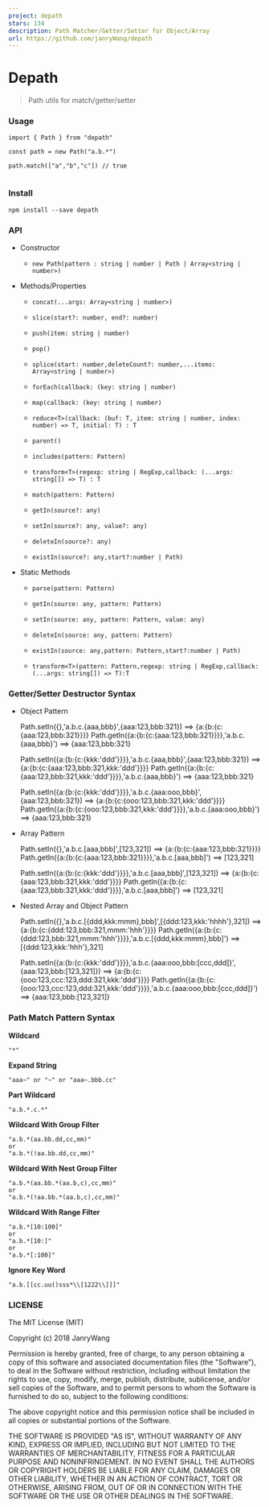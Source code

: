 ```yaml
---
project: depath
stars: 134
description: Path Matcher/Getter/Setter for Object/Array
url: https://github.com/janryWang/depath
---
```


Depath
======

> Path utils for match/getter/setter

### Usage

```
import { Path } from "depath"

const path = new Path("a.b.*")

path.match(["a","b","c"]) // true


```

### Install

```
npm install --save depath
```

### API

-   Constructor
    
    -   `new Path(pattern : string | number | Path | Array<string | number>)`
-   Methods/Properties
    
    -   `concat(...args: Array<string | number>)`
        
    -   `slice(start?: number, end?: number)`
        
    -   `push(item: string | number)`
        
    -   `pop()`
        
    -   `splice(start: number,deleteCount?: number,...items: Array<string | number>)`
        
    -   `forEach(callback: (key: string | number)`
        
    -   `map(callback: (key: string | number)`
        
    -   `reduce<T>(callback: (buf: T, item: string | number, index: number) => T, initial: T) : T`
        
    -   `parent()`
        
    -   `includes(pattern: Pattern)`
        
    -   `transform<T>(regexp: string | RegExp,callback: (...args: string[]) => T) : T`
        
    -   `match(pattern: Pattern)`
        
    -   `getIn(source?: any)`
        
    -   `setIn(source?: any, value?: any)`
        
    -   `deleteIn(source?: any)`
        
    -   `existIn(source?: any,start?:number | Path)`
        
-   Static Methods
    
    -   `parse(pattern: Pattern)`
        
    -   `getIn(source: any, pattern: Pattern)`
        
    -   `setIn(source: any, pattern: Pattern, value: any)`
        
    -   `deleteIn(source: any, pattern: Pattern)`
        
    -   `existIn(source: any,pattern: Pattern,start?:number | Path)`
        
    -   `transform<T>(pattern: Pattern,regexp: string | RegExp,callback: (...args: string[]) => T):T`
        

### Getter/Setter Destructor Syntax

-   Object Pattern
    
    Path.setIn({},'a.b.c.{aaa,bbb}',{aaa:123,bbb:321})
    \==\>
    {a:{b:{c:{aaa:123,bbb:321}}}}
    Path.getIn({a:{b:{c:{aaa:123,bbb:321}}}},'a.b.c.{aaa,bbb}')
    \==\>
    {aaa:123,bbb:321}
    
    Path.setIn({a:{b:{c:{kkk:'ddd'}}}},'a.b.c.{aaa,bbb}',{aaa:123,bbb:321})
    \==\>
    {a:{b:{c:{aaa:123,bbb:321,kkk:'ddd'}}}}
    Path.getIn({a:{b:{c:{aaa:123,bbb:321,kkk:'ddd'}}}},'a.b.c.{aaa,bbb}')
    \==\>
    {aaa:123,bbb:321}
    
    Path.setIn({a:{b:{c:{kkk:'ddd'}}}},'a.b.c.{aaa:ooo,bbb}',{aaa:123,bbb:321})
    \==\>
    {a:{b:{c:{ooo:123,bbb:321,kkk:'ddd'}}}}
    Path.getIn({a:{b:{c:{ooo:123,bbb:321,kkk:'ddd'}}}},'a.b.c.{aaa:ooo,bbb}')
    \==\>
    {aaa:123,bbb:321}
    
-   Array Pattern
    
    Path.setIn({},'a.b.c.\[aaa,bbb\]',\[123,321\])
    \==\>
    {a:{b:{c:{aaa:123,bbb:321}}}}
    Path.getIn({a:{b:{c:{aaa:123,bbb:321}}}},'a.b.c.\[aaa,bbb\]')
    \==\>
    \[123,321\]
    
    Path.setIn({a:{b:{c:{kkk:'ddd'}}}},'a.b.c.\[aaa,bbb\]',\[123,321\])
    \==\>
    {a:{b:{c:{aaa:123,bbb:321,kkk:'ddd'}}}}
    Path.getIn({a:{b:{c:{aaa:123,bbb:321,kkk:'ddd'}}}},'a.b.c.\[aaa,bbb\]')
    \==\>
    \[123,321\]
    
-   Nested Array and Object Pattern
    
    Path.setIn({},'a.b.c.\[{ddd,kkk:mmm},bbb\]',\[{ddd:123,kkk:'hhhh'},321\])
    \==\>
    {a:{b:{c:{ddd:123,bbb:321,mmm:'hhh'}}}}
    Path.getIn({a:{b:{c:{ddd:123,bbb:321,mmm:'hhh'}}}},'a.b.c.\[{ddd,kkk:mmm},bbb\]')
    \==\>
    \[{ddd:123,kkk:'hhh'},321\]
    
    Path.setIn({a:{b:{c:{kkk:'ddd'}}}},'a.b.c.{aaa:ooo,bbb:\[ccc,ddd\]}',{aaa:123,bbb:\[123,321\]})
    \==\>
    {a:{b:{c:{ooo:123,ccc:123,ddd:321,kkk:'ddd'}}}}
    Path.getIn({a:{b:{c:{ooo:123,ccc:123,ddd:321,kkk:'ddd'}}}},'a.b.c.{aaa:ooo,bbb:\[ccc,ddd\]}')
    \==\>
    {aaa:123,bbb:\[123,321\]}
    

### Path Match Pattern Syntax

**Wildcard**

```
"*"
```

**Expand String**

```
"aaa~" or "~" or "aaa~.bbb.cc"
```

**Part Wildcard**

```
"a.b.*.c.*"
```

**Wildcard With Group Filter**

```
"a.b.*(aa.bb.dd,cc,mm)"
or 
"a.b.*(!aa.bb.dd,cc,mm)"
```

**Wildcard With Nest Group Filter**

```
"a.b.*(aa.bb.*(aa.b,c),cc,mm)"
or 
"a.b.*(!aa.bb.*(aa.b,c),cc,mm)"
```

**Wildcard With Range Filter**

```
"a.b.*[10:100]"
or 
"a.b.*[10:]"
or 
"a.b.*[:100]"
```

**Ignore Key Word**

```
"a.b.[[cc.uu()sss*\\[1222\\]]]"
```

### LICENSE

The MIT License (MIT)

Copyright (c) 2018 JanryWang

Permission is hereby granted, free of charge, to any person obtaining a copy of this software and associated documentation files (the "Software"), to deal in the Software without restriction, including without limitation the rights to use, copy, modify, merge, publish, distribute, sublicense, and/or sell copies of the Software, and to permit persons to whom the Software is furnished to do so, subject to the following conditions:

The above copyright notice and this permission notice shall be included in all copies or substantial portions of the Software.

THE SOFTWARE IS PROVIDED "AS IS", WITHOUT WARRANTY OF ANY KIND, EXPRESS OR IMPLIED, INCLUDING BUT NOT LIMITED TO THE WARRANTIES OF MERCHANTABILITY, FITNESS FOR A PARTICULAR PURPOSE AND NONINFRINGEMENT. IN NO EVENT SHALL THE AUTHORS OR COPYRIGHT HOLDERS BE LIABLE FOR ANY CLAIM, DAMAGES OR OTHER LIABILITY, WHETHER IN AN ACTION OF CONTRACT, TORT OR OTHERWISE, ARISING FROM, OUT OF OR IN CONNECTION WITH THE SOFTWARE OR THE USE OR OTHER DEALINGS IN THE SOFTWARE.
